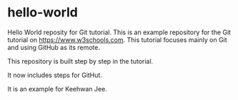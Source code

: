 # hello-world
Hello World reposity for Git tutorial. 
This is an example repository for the Git tutorial on https://www.w3schools.com.
This tutorial focuses mainly on Git and using GitHub as its remote.

This repository is built step by step in the tutorial.

It now includes steps for GitHut.

It is an example for Keehwan Jee.
